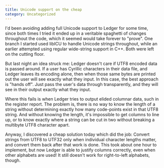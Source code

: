 ```yaml
---
title: Unicode support on the cheap
category: Uncategorized
---
```


I'd been avoiding adding full Unicode support to Ledger for some time, since both times I tried it ended up in a veritable spaghetti of changes throughout the code, which it seemed would take forever to "prove".  One branch I started used libICU to handle Unicode strings throughout, while an earlier attempted using regular wide-string support in C++.  Both were left on the cutting floor.

<!--more-->
But last night an idea struck me: Ledger doesn't care if UTF8 encoded data is passed around.  If a user has Cyrillic characters in their data file, and Ledger leaves its encoding alone, then when those same bytes are printed out the user will see exactly what they input.  In this case, the best approach is "hands off".  Just pass the user's data through transparently, and they will see in their output exactly what they input.

Where this fails is when Ledger tries to output elided columnar data, such in the register report.  The problem is, there is no way to know the length of a string without determining exactly how many code-points exist in that UTF8 string.  And without knowing the length, it's impossible to get columns to line up, or to know exactly where a string can be cut in two without breaking a multibyte UTF8 character apart.

Anyway, I discovered a cheap solution today which did the job: Convert strings from UTF8 to UTF32 only when individual character lengths matter, and convert them back after that work is done.  This took about one hour to implement, but now Ledger is able to justify columns correctly, even when other alphabets are used!  It still doesn't work for right-to-left alphabets, though.

